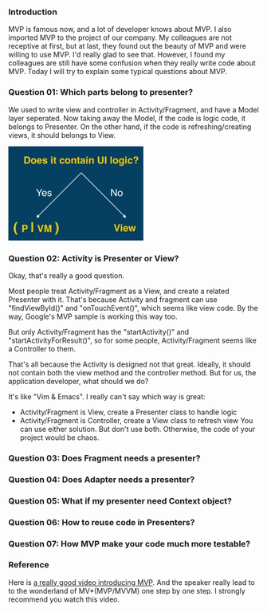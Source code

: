 
### Introduction
MVP is famous now, and a lot of developer knows about MVP. I also imported MVP to the project of our company. My colleagues are not receptive at first, but at last, they found out the beauty of MVP and were willing to use MVP. I'd really glad to see that. However, I found my colleagues are still have some confusion when they really write code about MVP. Today I will try to explain some typical questions about MVP.

### Question 01: Which parts belong to presenter?
We used to write view and controller in Activity/Fragment, and have a Model layer seperated. Now taking away the Model, if the code is logic code, it belongs to Presenter. On the other hand, if the code is refreshing/creating views, it should belongs to View.

![](./_image/Image.png)


### Question 02: Activity is Presenter or View?
Okay, that's really a good question. 

Most people treat Activity/Fragment as a View, and create a related Presenter with it. That's because Activity and fragment can use "findViewById()" and "onTouchEvent()", which seems like view code. By the way, Google's MVP sample is working this way too. 

But only Activity/Fragment has the "startActivity()" and "startActivityForResult()", so for some people, Activity/Fragment seems like a Controller to them. 

That's all because the Activity is designed not that great. Ideally, it should not contain both the view method and the controller method. But for us, the application developer, what should we do?

It's like "Vim & Emacs". I really can't say which way is great:
* Activity/Fragment is View, create a Presenter class to handle logic
* Activity/Fragment is Controller, create a View class to refresh view
You can use either solution. But don't use both. Otherwise, the code of your project would be chaos.

### Question 03: Does Fragment needs a presenter?

### Question 04: Does Adapter needs a presenter?

### Question 05: What if my presenter need Context object?

### Question 06: How to reuse code in Presenters?

### Question 07: How MVP make your code much more testable?

### Reference
Here is [a really good video introducing MVP](https://www.youtube.com/watch?v=QrbhPcbZv0I). And the speaker really lead to to the wonderland of MV*(MVP/MVVM) one step by one step. I strongly recommend you watch this video.

